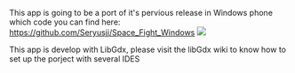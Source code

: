 This app is going to be a port of it's pervious release in Windows phone which code you can find here:
https://github.com/Seryusjj/Space_Fight_Windows
![](https://raw.githubusercontent.com/Seryusjj/Windows-Game/master/Capturas/gameplay2.png)

This app is develop with LibGdx, please visit the libGdx wiki to know how to set up the porject with several IDES